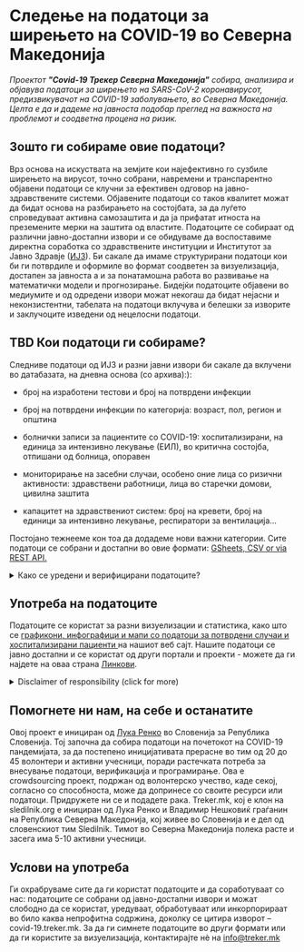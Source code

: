 # Следење на податоци за ширењето на COVID-19 во Северна Македонија 

*Проектот  **"Covid-19 Трекер Северна Македонија"** собира, анализира и објавува податоци за ширењето на SARS-CoV-2 коронавирусот, предизвикувачот на COVID-19 заболувањето, во Северна Македонија. Целта е да и дадеме на јавноста подобар преглед на важноста на проблемот и соодветна процена на ризик.*

## Зошто ги собираме овие податоци?

Врз основа на искуствата на земјите кои најефективно го сузбиле ширењето на вирусот, точно собрани, навремени и транспарентно објавени податоци се клучни за ефективен одговор на јавно-здравствените системи. Објавените податоци со таков квалитет можат да бидат основа на разбирањето на состојбата, за да луѓето спроведуваат активна самозаштита и да ја прифатат итноста на преземените мерки на заштита од властите. Податоците се собираат од различни јавно-достапни извори и се обидуваме да воспоставиме директна соработка со здравствените институции и Институтот за Јавно Здравје  ([ИЈЗ](https://www.iph.mk)). Би сакале да имаме структурирани податоци кои би ги потврдиле и оформиле во формат соодветен за визуелизација, достапен за јавноста а и за понатамошна работа во развивање на математички модели и прогнозирање. Бидејќи податоците објавени во медиумите и од одредени извори можат некогаш да бидат нејасни и неконзистентни, табелата на податоци вклучува и белешки за изворите и заклучоците изведени од нецелосни податоци.

## TBD Кои податоци ги собираме?

Следниве податоци од ИЈЗ и разни јавни извори би сакале да вклучени во датабазата, на дневна основа (со  архива):):

-   број на изработени тестови и број на потврдени инфекции

-   број на потврдени инфекции по категорија: возраст, пол, регион и општина

-   болнички записи за пациентите со COVID-19: хоспитализирани, на единица за интензивно лекување (ЕИЛ), во критична состојба, отпишани од болница, опоравен

-   мониторирање на засебни случаи, особено оние лица со ризични активности: здравствени работници, лица во старечки домови, цивилна заштита

-   капацитет на здравствениот систем: број на кревети, број на единици за интензивно лекување, респиратори за вентилација...

Постојано тежнееме кон тоа да додадеме нови важни категории. 
Сите податоци се собрани и достапни во овие формати: [GSheets, CSV or via REST API.](/mk/datasources)
    

<details>
  <summary>Како се уредени и верифицирани податоците? </summary>

Датабазата е ажурирана со податоци од ИЈЗ (по категорија). Податоците по региони и возрасни групи се понекогаш дополнително додадени и вкрстено проверени бидејќи овие податоци можно е да се сменат следствено на епидемиолошки истражувања. 

Општините се следени во  [TBD табела со општини](https://docs.google.com/spreadsheets/.
Жечбата ни е да стигнеме до оваква процедура на ажурирање на податоци за пациенти на болничка нега. Моментално зависна од достапот до податоците: 
    
-   Се следат сите болнички објави за COVID-19 преку целиот ден.

-   Бројот на хоспитализации се следи по: цели оддели, единици за интензивно лекување и пациенти во критична состојба.

-   Каде што е можно, се следи преминот од една во друга болничка состојба (прием/отпуст).

-   Каде не е можно да се следи, преминот од една во друга болничка состојба (прием/отпуст) се изведува по формула.

-   Сите извори и изведувања на заклучоци се анотирани како коментари во засебни ќелии (отворена можност за верификација).

-   Податоците се споредуваат со сумираните податоци за хоспитализирани пациенти и пациентите на интензивно лекување, објавувани дневно од TBD во TBD pm.


</details>

## Употреба на податоците

Податоците се користат за разни визуелизации и статистика, како што се [графикони, инфографици и мапи со податоци за потврдени случаи и хоспитализирани пациенти ](/mk/stats) на нашиот веб сајт. 
Нашите податоци се јавно достапни и се користат од други портали и проекти -  можете да ги најдете на оваа страна [Линкови](/mk/links).

<details>
  <summary>Disclaimer of responsibility (click for more)</summary>

**Please note: The information published on our site, including links to models and other sites to which we are not directly connected, is prepared with the utmost care, using available sources of data, knowledge, methodologies and technologies, in accordance with scientific standards. We believe that the visualizations and models can help explain the various factors behind the spread of the virus, including the impact of the safety measures taken and of possible future measures. Through this, we wish to emphasize that we all play an important role in this pandemic. Nonetheless, we cannot fully guarantee the accuracy, completeness or usefulness of the information on these sites, and we explicitly disclaim any responsibility for further interpretations and simulations which cite our visualizations as a source.*

</details>

## Помогнете ни нам, на себе и останатите

Овој проект е инициран од  [Лука Ренко](https://twitter.com/LukaRenko) во Словенија за Република Словенија. Тој започна да собира податоци на почетокот на COVID-19 пандемијата, за да постепено иницијативата прерасне во тим од 20 до 45 волонтери и активни учесници, поради растечката потреба за внесување податоци, верификација и програмирање. Ова е crowdsourcing проект, подржан од волонтерско учество, каде секој, согласно со способноста, може да допринесе со своите ресурси или податоци. Придружете ни се и подадете рака. Treker.mk, кој е клон на sledilnik.org е инициран од Лука Ренко и Владимир Нешковиќ граѓанин на Република Северна Македонија, кој живее во Словенија и е дел од словенскиот тим Sledilnik. Тимот во Северна Македонија полека расте и засега има 5-10 активни учесници.

## Услови на употреба

Ги охрабруваме сите да ги користат податоците и да соработуваат со нас: податоците се собрани од јавно-достапни извори и можат слободно да се користат, уредуваат, обработуваат или инкорпорираат во било каква непрофитна содржина, доколку се цитира изворот – covid-19.treker.mk. За да ги симнете податоците во други формати или да ги користите за визуелизација, контактирајте нѐ на info@treker.mk
